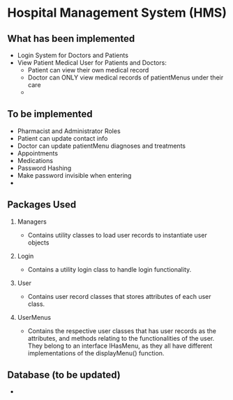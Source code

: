 # Hospital Management System (HMS)

## What has been implemented
* Login System for Doctors and Patients
* View Patient Medical User for Patients and Doctors:
  * Patient can view their own medical record
  * Doctor can ONLY view medical records of patientMenus under their care
  * 

## To be implemented
* Pharmacist and Administrator Roles
* Patient can update contact info
* Doctor can update patientMenu diagnoses and treatments
* Appointments
* Medications
* Password Hashing
* Make password invisible when entering
* 

## Packages Used
1. Managers
   * Contains utility classes to load user records to instantiate user objects

2. Login
   * Contains a utility login class to handle login functionality.

3. User
   * Contains user record classes that stores attributes of each user class.

4. UserMenus
   * Contains the respective user classes that has user records as the attributes, and methods relating to the functionalities of the user. They belong to an interface IHasMenu, as they all have different implementations of the displayMenu() function.

## Database (to be updated)
*
